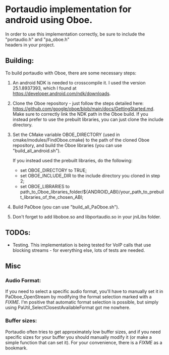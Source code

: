 # Portaudio implementation for android using Oboe.

In order to use this implementation correctly, be sure to include the "portaudio.h" and "pa_oboe.h"  
headers in your project.

Building:
----  
To build portaudio with Oboe, there are some necessary steps:
1) An android NDK is needed to crosscompile it. I used the version 25.1.8937393, which I found at https://developer.android.com/ndk/downloads.
2) Clone the Oboe repository - just follow the steps detailed here: https://github.com/google/oboe/blob/main/docs/GettingStarted.md.
   Make sure to correctly link the NDK path in the Oboe build. If you instead prefer to use the prebuilt libraries, you can just clone the include directory.
3) Set the CMake variable OBOE_DIRECTORY (used in cmake/modules/FindOboe.cmake) to the path of the cloned Oboe repository, and build the Oboe libraries (you can use "build_all_android.sh").

   If you instead used the prebuilt libraries, do the following:
   - set OBOE_DIRECTORY to TRUE;
   - set OBOE_INCLUDE_DIR to the include directory you cloned in step 2;
   - set OBOE_LIBRARIES to path_to_Oboe_libraries_folder/${ANDROID_ABI}/your_path_to_prebuilt_libraries_of_the_chosen_ABI;

4) Build PaOboe (you can use "build_all_PaOboe.sh").
5) Don't forget to add liboboe.so and libportaudio.so in your jniLibs folder.

TODOs:
----  
- Testing. This implementation is being tested for VoIP calls that use blocking streams - for everything else, lots of tests are needed.

Misc
----  
### Audio Format:
If you need to select a specific audio format, you'll have to manually set it in PaOboe_OpenStream  by modifying the format selection marked with a *FIXME*.
I'm positive that automatic format selection is possible, but simply using  PaUtil_SelectClosestAvailableFormat got me nowhere.


### Buffer sizes:
Portaudio often tries to get approximately low buffer sizes, and if you need specific sizes for your  buffer you should manually modify it (or make a simple function that can set it). For your convenience,  there is a *FIXME* as a bookmark.